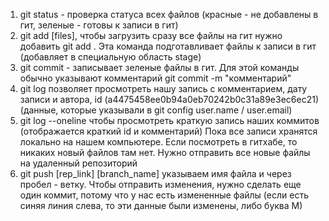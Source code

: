 1. git status - проверка статуса всех файлов (красные - не добавлены в гит, зеленые - готовы к записи в гит)
2. git add [files], чтобы загрузить сразу все файлы на гит нужно добавить git add . Эта команда подготавливает файлы к записи в гит (добавляет в специальную область stage)
3. git commit - записывает зеленые файлы в гит. Для этой команды обычно указывают комментарий git commit -m "комментарий"
4. git log позволяет просмотреть нашу запись с комментарием, дату записи и автора, id (a4475458ee0b94a0eb70242b0c31a89e3ec6ec21) (данные, которые указывали в git config user.name / user.email)
5. git log --oneline чтобы просмотреть краткую запись наших коммитов (отображается краткий id и комментарий)
Пока все записи хранятся локально на нашем компьютере. Если посмотреть в гитхабе, то никаких новый файлов там нет. Нужно отправить все новые файлы на удаленный репозиторий
6. git push [rep_link] [branch_name] указываем имя файла и через пробел - ветку.
Чтобы отправить изменения, нужно сделать еще один коммит, потому что у нас есть измененные файлы (если есть синяя линия слева, то эти данные были изменены, либо буква М)